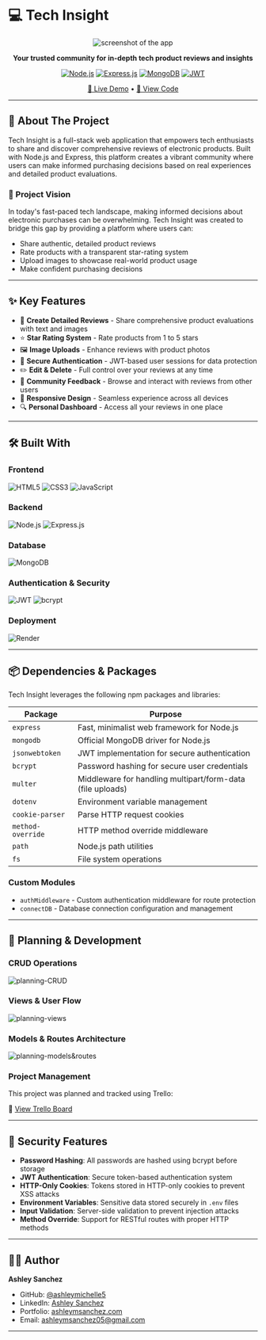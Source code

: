 # 💻 Tech Insight

<div align="center">
  
![screenshot of the app](./tech-insight.png)

**Your trusted community for in-depth tech product reviews and insights**

[![Node.js](https://img.shields.io/badge/Node.js-339933?style=for-the-badge&logo=nodedotjs&logoColor=white)](https://nodejs.org/)
[![Express.js](https://img.shields.io/badge/Express.js-000000?style=for-the-badge&logo=express&logoColor=white)](https://expressjs.com/)
[![MongoDB](https://img.shields.io/badge/MongoDB-47A248?style=for-the-badge&logo=mongodb&logoColor=white)](https://www.mongodb.com/)
[![JWT](https://img.shields.io/badge/JWT-000000?style=for-the-badge&logo=jsonwebtokens&logoColor=white)](https://jwt.io/)

[🚀 Live Demo](https://review-app-go0h.onrender.com) •  [📂 View Code](https://github.com/ashleymichelle5/review-app)

</div>

---

## 📖 About The Project

Tech Insight is a full-stack web application that empowers tech enthusiasts to share and discover comprehensive reviews of electronic products. Built with Node.js and Express, this platform creates a vibrant community where users can make informed purchasing decisions based on real experiences and detailed product evaluations.

### 🎯 Project Vision

In today's fast-paced tech landscape, making informed decisions about electronic purchases can be overwhelming. Tech Insight was created to bridge this gap by providing a platform where users can:

- Share authentic, detailed product reviews
- Rate products with a transparent star-rating system
- Upload images to showcase real-world product usage
- Make confident purchasing decisions

---

## ✨ Key Features

- 📝 **Create Detailed Reviews** - Share comprehensive product evaluations with text and images
- ⭐ **Star Rating System** - Rate products from 1 to 5 stars
- 🖼️ **Image Uploads** - Enhance reviews with product photos
- 🔐 **Secure Authentication** - JWT-based user sessions for data protection
- ✏️ **Edit & Delete** - Full control over your reviews at any time
- 👥 **Community Feedback** - Browse and interact with reviews from other users
- 📱 **Responsive Design** - Seamless experience across all devices
- 🔍 **Personal Dashboard** - Access all your reviews in one place

---

## 🛠️ Built With

### Frontend
![HTML5](https://img.shields.io/badge/HTML5-E34F26?style=for-the-badge&logo=html5&logoColor=white)
![CSS3](https://img.shields.io/badge/CSS3-1572B6?style=for-the-badge&logo=css3&logoColor=white)
![JavaScript](https://img.shields.io/badge/JavaScript-F7DF1E?style=for-the-badge&logo=javascript&logoColor=black)

### Backend
![Node.js](https://img.shields.io/badge/Node.js-339933?style=for-the-badge&logo=nodedotjs&logoColor=white)
![Express.js](https://img.shields.io/badge/Express.js-000000?style=for-the-badge&logo=express&logoColor=white)

### Database
![MongoDB](https://img.shields.io/badge/MongoDB-47A248?style=for-the-badge&logo=mongodb&logoColor=white)

### Authentication & Security
![JWT](https://img.shields.io/badge/JWT-000000?style=for-the-badge&logo=jsonwebtokens&logoColor=white)
![bcrypt](https://img.shields.io/badge/bcrypt-Security-red?style=for-the-badge)

### Deployment
![Render](https://img.shields.io/badge/Render-46E3B7?style=for-the-badge&logo=render&logoColor=white)

---

## 📦 Dependencies & Packages

Tech Insight leverages the following npm packages and libraries:

| Package | Purpose |
|---------|---------|
| `express` | Fast, minimalist web framework for Node.js |
| `mongodb` | Official MongoDB driver for Node.js |
| `jsonwebtoken` | JWT implementation for secure authentication |
| `bcrypt` | Password hashing for secure user credentials |
| `multer` | Middleware for handling multipart/form-data (file uploads) |
| `dotenv` | Environment variable management |
| `cookie-parser` | Parse HTTP request cookies |
| `method-override` | HTTP method override middleware |
| `path` | Node.js path utilities |
| `fs` | File system operations |

### Custom Modules
- `authMiddleware` - Custom authentication middleware for route protection
- `connectDB` - Database connection configuration and management

---

## 📐 Planning & Development

### CRUD Operations
![planning-CRUD](./planeacion1.png)

### Views & User Flow
![planning-views](./planeacion2.png)

### Models & Routes Architecture
![planning-models&routes](./planeacion3.png)

### Project Management
This project was planned and tracked using Trello:

🔗 [View Trello Board](https://trello.com/b/2lMUCF6f/project-2)

---

## 🔐 Security Features

- **Password Hashing**: All passwords are hashed using bcrypt before storage
- **JWT Authentication**: Secure token-based authentication system
- **HTTP-Only Cookies**: Tokens stored in HTTP-only cookies to prevent XSS attacks
- **Environment Variables**: Sensitive data stored securely in `.env` files
- **Input Validation**: Server-side validation to prevent injection attacks
- **Method Override**: Support for RESTful routes with proper HTTP methods

---

## 👨‍💻 Author

**Ashley Sanchez**

- GitHub: [@ashleymichelle5](https://github.com/ashleymichelle5)
- LinkedIn: [Ashley Sanchez](https://www.linkedin.com/in/ashley-sanchez-029331390/)
- Portfolio: [ashleymsanchez.com](https://ashleymsanchez.com)
- Email: ashleymsanchez05@gmail.com

---






